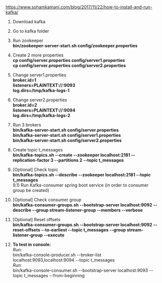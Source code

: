 https://www.sohamkamani.com/blog/2017/11/22/how-to-install-and-run-kafka/

1. Download kafka
2. Go to kafka folder
3. Run zookeeper<br>
**bin/zookeeper-server-start.sh config/zookeeper.properties**
4. Create 2 more properties<br>
**cp config/server.properties config/server1.properties**<br>
**cp config/server.properties config/server2.properties**
5. Change server1.properties<br> 
**broker.id=1<br>
listeners=PLAINTEXT://:9093<br>
log.dirs=/tmp/kafka-logs-1**
6. Change server2.properties<br>
**broker.id=2<br>
listeners=PLAINTEXT://:9094<br>
log.dirs=/tmp/kafka-logs-2**
7. Run 3 brokers<br>
**bin/kafka-server-start.sh config/server.properties<br>
bin/kafka-server-start.sh config/server1.properties<br>
bin/kafka-server-start.sh config/server2.properties**
8. Create topic t_messages<br>
**bin/kafka-topics.sh --create --zookeeper localhost:2181 --replication-factor 3 --partitions 2 --topic t_messages**
9. [Optional] Check topic<br>
**bin/kafka-topics.sh --describe --zookeeper localhost:2181 --topic t_messages**<br>
  9.1) Run Kafka-consumer spring boot service  (in order to consumer group be created)
10. [Optional] Check consumer group<br>
**bin/kafka-consumer-groups.sh --bootstrap-server localhost:9092 --describe --group  stream-listener-group  --members --verbose**
11. [Optional] Reset offsets<br>
**bin/kafka-consumer-groups.sh --bootstrap-server localhost:9092 --reset-offsets --to-earliest --topic t_messages --group  stream-listener-group --execute**

12. **To test in console:**<br>
_Run:_  
 bin/kafka-console-producer.sh --broker-list localhost:9093,localhost:9094 --topic t_messages<br>
_Run:_  
 bin/kafka-console-consumer.sh --bootstrap-server localhost:9093 --topic t_messages --from-beginning
